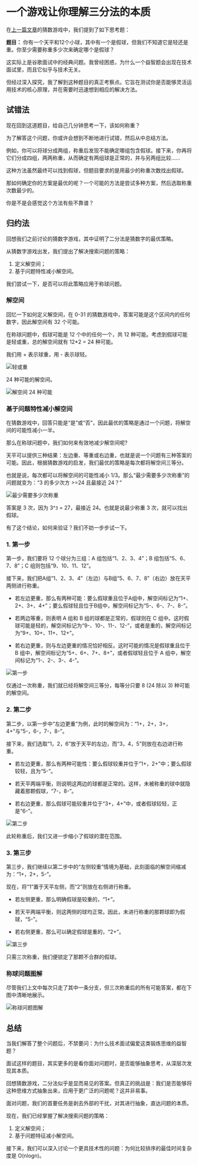 # 一个游戏让你理解三分法的本质

在[上一篇文章](guessgame.md)的猜数游戏中，我们提到了如下思考题：

**题目：**  你有一个天平和12个小球，其中有一个是假球，但我们不知道它是轻还是重。你至少需要称重多少次来确定哪个是假球？

这实际上是谷歌面试中的经典问题。我曾经困惑，为什么一个益智题会出现在技术面试里，而且它似乎与技术无关。

但经过深入探究，我了解到这种题目的真正考察点。它旨在测试你是否能够灵活运用技术的核心原理，并在需要时迅速想到相应的解决方法。

## 试错法

现在回到这道题目，给自己几分钟思考一下，该如何称重？

为了解答这个问题，你或许会想到不断地进行试错，然后从中总结方法。

例如，你可以将球分成两组，称重后发现不能确定哪组包含假球。接下来，你再将它们分成四组，两两称重，从而确定有两组球是正常的，并与另两组比较……

这种方法虽然最终可以找到假球，但题目要求的是用最少的称重次数找出假球。

那如何确定你的方案是最优的呢？一个可能的方法是尝试多种方案，然后选取称重次数最少的。

你是不是会感觉这个方法有些不靠谱？

## 归约法

回想我们之前讨论的猜数字游戏，其中证明了二分法是猜数字的最优策略。

从猜数字游戏出发，我们提出了解决搜索问题的策略：

1. 定义解空间；
2. 基于问题特性减小解空间。

我们尝试一下，是否可以将此策略应用于称球问题。

### 解空间

回忆一下如何定义解空间，在 0-31 的猜数游戏中，答案可能是这个区间内的任何数字，因此解空间有 32 个可能。

在称球问题中，假球可能是 12 个中的任何一个，共 12 种可能。考虑到假球可能是轻或重，总的解空间就有 12*2 = 24 种可能。

我们用 + 表示球重，用 - 表示球轻。

![轻或重](/doc/illustrations/weightingproblem/weight01.PNG)

24 种可能的解空间。

![解空间 24 种可能](/doc/illustrations/weightingproblem/weight02.PNG)

### 基于问题特性减小解空间

在猜数游戏中，回答只能是“是”或“否”，因此最优的策略是通过一个问题，将解空间的可能性减小一半。

那么在称球问题中，我们如何来有效地减少解空间呢?

天平可以提供三种结果：左边重、等重或右边重，也就是说一个问题有三种答案的可能。因此，根据猜数游戏的启发，我们最优的策略是每次都将解空间三等分。

也就是说，每次都可以将解空间的可能性减小 1/3。那么“最少需要多少次称重”的问题就变为：“3 的多少次方 >=24 且最接近 24？”

![最少需要多少次称重](/doc/illustrations/weightingproblem/weight07.PNG)

答案是 3 次，因为 3^`3` = 27，最接近 24。也就是说最少称重 3 次，就可以找出假球。

有了这个结论，如何来验证？我们不妨一步步试一下。

### 1. 第一步

第一步，我们要将 12 个球分为三组：A 组包括“1、2、3、4”；B 组包括“5、6、7、8”；C 组则包括“9、10、11、12”。

接下来，我们把A组“1、2、3、4”（左边）与B组“5、6、7、8”（右边）放在天平两侧进行称重。

- 若左边更重，那么有两种可能：要么假球重且位于A组中，解空间标记为“1+、2+、3+、4+”；要么假球轻且位于B组中，解空间标记为“5-、6-、7-、8-”。

- 若两边等重，则表明 A 组和 B 组的球都是正常的，假球则在 C 组中。这时假球可能是轻的，解空间标记为“9-、10-、11-、12-”，或者是重的，解空间标记为“9+、10+、11+、12+”。

- 若右边更重，则与左边更重的情况恰好相反。这时可能的情况是假球重且位于 B 组中，解空间标记为“5+、6+、7+、8+”，或者假球轻且位于 A 组中，解空间标记为“1-、2-、3-、4-”。

![第一步](/doc/illustrations/weightingproblem/weight03.PNG)

仅通过一次称重，我们就已经将解空间三等分，每等分只要 8 (24 除以 3) 种可能的解空间。

### 2. 第二步

第二步，以第一步中“左边更重”为例，此时的解空间为：“1+，2+，3+，4+”与“5-，6-，7-，8-”。

接下来，我们选取“1，2，6”放于天平的左边，而“3，4，5”则放在右边进行称重。

- 若左边更重，那么有两种可能性：要么假球较重并位于“1+，2+”中；要么假球较轻，且为“5-”。

- 若天平两端平衡，则说明这两边的球都是正常的。这样，未被称重的球中就隐藏着那颗假球，“7-，8-”。

- 若右边更重，那么假球可能较重并位于“3+，4+”中，或者假球较轻，正是“6-”。

![第二步](/doc/illustrations/weightingproblem/weight04.PNG)

此轮称重后，我们又进一步缩小了假球的潜在范围。

### 3. 第三步

第三步，我们继续以第二步中的“左侧较重”情境为基础，此刻面临的解空间缩减为：“1+，2+，5-”。

现在，将“1”置于天平左侧，而“2”则放在右侧进行称重。

- 若左侧更重，那么明确假球是较重的，“1+”。

- 若天平两端平衡，则这两侧的球均正常。因此，未进行称重的那颗球即为假球，“5-”。

- 若右侧更重，那么可以确定假球是重的，“2+”。

![第三步](/doc/illustrations/weightingproblem//weight05.PNG)

只需三次称重，我们便锁定了那颗不合群的假球。

### 称球问题图解

尽管我们上文中每次只走了其中一条分支，但三次称重后的所有可能答案，都在下图中清晰地展示。

![称球问题图解](/doc/illustrations/weightingproblem/weight0601.PNG)

## 总结

当我们解答了整个问题后，不禁要问：为什么技术面试偏爱这类锻炼思维的益智题？

面试这样的题目，其实更多的是看你面对问题时，是否能够抽象思考，从深层次发现其本质。

回想猜数游戏，二分法似乎是显而易见的答案。但真正的挑战是：我们是否能够将这种思维方式抽象出来，应用于更广泛的问题呢？这并非易事。

面对问题，我们的首要任务是剥去外部的干扰，对其进行抽象，直达问题的本质。

现在，我们已经掌握了解决搜索问题的策略：
1. 定义解空间；
2. 基于问题特征减小解空间。

接下来，我们可以深入讨论一个更具技术性的问题：为何比较排序的最佳时间复杂度是 O(nlogn)。

